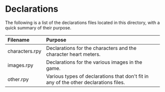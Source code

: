 # Declarations
The following is a list of the declarations files located in this directory, with a quick summary of their purpose.

| Filename | Purpose |
|:---------|:--------|
| characters.rpy | Declarations for the characters and the character heart meters. |
| images.rpy | Declarations for the various images in the game. |
| other.rpy | Various types of declarations that don't fit in any of the other declarations files. |
